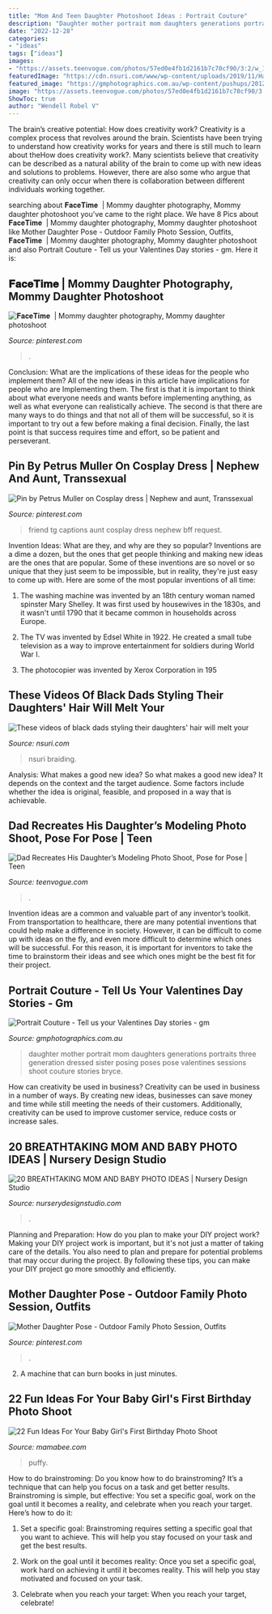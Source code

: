 ```yaml
---
title: "Mom And Teen Daughter Photoshoot Ideas : Portrait Couture"
description: "Daughter mother portrait mom daughters generations portraits three generation dressed sister posing poses pose valentines sessions shoot couture stories bryce"
date: "2022-12-28"
categories:
- "ideas"
tags: ["ideas"]
images:
- "https://assets.teenvogue.com/photos/57ed0e4fb1d2161b7c70cf90/3:2/w_1200,h_630,c_limit/dad-daughter-fb.jpg"
featuredImage: "https://cdn.nsuri.com/www/wp-content/uploads/2019/11/Hair-.jpg"
featured_image: "https://gmphotographics.com.au/wp-content/pushups/2012/02/gm-photographics-valentines-day-photography-pre-wedding-engagement-portrait-couture06.jpg"
image: "https://assets.teenvogue.com/photos/57ed0e4fb1d2161b7c70cf90/3:2/w_1200,h_630,c_limit/dad-daughter-fb.jpg"
ShowToc: true
author: "Wendell Robel V"
---
```



The brain’s creative potential: How does creativity work?
Creativity is a complex process that revolves around the brain. Scientists have been trying to understand how creativity works for years and there is still much to learn about theHow does creativity work?. Many scientists believe that creativity can be described as a natural ability of the brain to come up with new ideas and solutions to problems. However, there are also some who argue that creativity can only occur when there is collaboration between different individuals working together.

	

		
searching about 𝐅𝐚𝐜𝐞𝐓𝐢𝐦𝐞 ️ | Mommy daughter photography, Mommy daughter photoshoot you've came to the right place. We have 8 Pics about 𝐅𝐚𝐜𝐞𝐓𝐢𝐦𝐞 ️ | Mommy daughter photography, Mommy daughter photoshoot like Mother Daughter Pose - Outdoor Family Photo Session, Outfits, 𝐅𝐚𝐜𝐞𝐓𝐢𝐦𝐞 ️ | Mommy daughter photography, Mommy daughter photoshoot and also Portrait Couture - Tell us your Valentines Day stories - gm. Here it is:
		
    
## 𝐅𝐚𝐜𝐞𝐓𝐢𝐦𝐞 ️ | Mommy Daughter Photography, Mommy Daughter Photoshoot

<img loading=lazy src="https://i.pinimg.com/736x/31/75/31/3175319ea8262fc7ec5a67ebc896565e.jpg" onerror="this.onerror=null;this.src='https://tse3.mm.bing.net/th?id=OIP.Q5lNAkZLJu_6nvueSDwGZAHaKK&amp;pid=15.1';" alt="𝐅𝐚𝐜𝐞𝐓𝐢𝐦𝐞 ️ | Mommy daughter photography, Mommy daughter photoshoot">

_Source: pinterest.com_

>. 

	

Conclusion: What are the implications of these ideas for the people who implement them?
All of the new ideas in this article have implications for people who are Implementing them. The first is that it is important to think about what everyone needs and wants before implementing anything, as well as what everyone can realistically achieve. The second is that there are many ways to do things and that not all of them will be successful, so it is important to try out a few before making a final decision. Finally, the last point is that success requires time and effort, so be patient and perseverant.

    
## Pin By Petrus Muller On Cosplay Dress | Nephew And Aunt, Transsexual

<img loading=lazy src="https://i.pinimg.com/736x/3c/3d/cd/3c3dcd3ef643518d1a473cd5ca99000b.jpg" onerror="this.onerror=null;this.src='https://tse1.mm.bing.net/th?id=OIP.oWc3sgCAwyge6apA46raqgHaEO&amp;pid=15.1';" alt="Pin by Petrus Muller on Cosplay dress | Nephew and aunt, Transsexual">

_Source: pinterest.com_

>friend tg captions aunt cosplay dress nephew bff request. 

	

Invention Ideas: What are they, and why are they so popular?
Inventions are a dime a dozen, but the ones that get people thinking and making new ideas are the ones that are popular. Some of these inventions are so novel or so unique that they just seem to be impossible, but in reality, they're just easy to come up with. Here are some of the most popular inventions of all time: 
1. The washing machine was invented by an 18th century woman named spinster Mary Shelley. It was first used by housewives in the 1830s, and it wasn't until 1790 that it became common in households across Europe.

2. The TV was invented by Edsel White in 1922. He created a small tube television as a way to improve entertainment for soldiers during World War I.

3. The photocopier was invented by Xerox Corporation in 195
    
## These Videos Of Black Dads Styling Their Daughters&#039; Hair Will Melt Your

<img loading=lazy src="https://cdn.nsuri.com/www/wp-content/uploads/2019/11/Hair-.jpg" onerror="this.onerror=null;this.src='https://tse1.mm.bing.net/th?id=OIP.O7h5oB89g4LRFIRDrB58RQHaFO&amp;pid=15.1';" alt="These videos of black dads styling their daughters&#039; hair will melt your">

_Source: nsuri.com_

>nsuri braiding. 

	

Analysis: What makes a good new idea?
So what makes a good new idea? It depends on the context and the target audience. Some factors include whether the idea is original, feasible, and proposed in a way that is achievable.

    
## Dad Recreates His Daughter’s Modeling Photo Shoot, Pose For Pose | Teen

<img loading=lazy src="https://assets.teenvogue.com/photos/57ed0e4fb1d2161b7c70cf90/3:2/w_1200,h_630,c_limit/dad-daughter-fb.jpg" onerror="this.onerror=null;this.src='https://tse2.mm.bing.net/th?id=OIP.v_BOhBgUqFUQvDEqD77c4wHaD4&amp;pid=15.1';" alt="Dad Recreates His Daughter’s Modeling Photo Shoot, Pose for Pose | Teen">

_Source: teenvogue.com_

>. 

	

Invention ideas are a common and valuable part of any inventor’s toolkit. From transportation to healthcare, there are many potential inventions that could help make a difference in society. However, it can be difficult to come up with ideas on the fly, and even more difficult to determine which ones will be successful. For this reason, it is important for inventors to take the time to brainstorm their ideas and see which ones might be the best fit for their project.

    
## Portrait Couture - Tell Us Your Valentines Day Stories - Gm

<img loading=lazy src="https://gmphotographics.com.au/wp-content/pushups/2012/02/gm-photographics-valentines-day-photography-pre-wedding-engagement-portrait-couture06.jpg" onerror="this.onerror=null;this.src='https://tse3.mm.bing.net/th?id=OIP.PrlutK5DAMV45WkPZxsI0AHaE8&amp;pid=15.1';" alt="Portrait Couture - Tell us your Valentines Day stories - gm">

_Source: gmphotographics.com.au_

>daughter mother portrait mom daughters generations portraits three generation dressed sister posing poses pose valentines sessions shoot couture stories bryce. 

	

How can creativity be used in business?
Creativity can be used in business in a number of ways. By creating new ideas, businesses can save money and time while still meeting the needs of their customers. Additionally, creativity can be used to improve customer service, reduce costs or increase sales.

    
## 20 BREATHTAKING MOM AND BABY PHOTO IDEAS | Nursery Design Studio

<img loading=lazy src="https://www.nurserydesignstudio.com/wp-content/uploads/2016/05/mothers-day-photos-13.jpg" onerror="this.onerror=null;this.src='https://tse1.mm.bing.net/th?id=OIP.Irx7ZTLoKAwjC13s2k3Z3AHaKX&amp;pid=15.1';" alt="20 BREATHTAKING MOM AND BABY PHOTO IDEAS | Nursery Design Studio">

_Source: nurserydesignstudio.com_

>. 

	

Planning and Preparation: How do you plan to make your DIY project work?
Making your DIY project work is important, but it's not just a matter of taking care of the details. You also need to plan and prepare for potential problems that may occur during the project. By following these tips, you can make your DIY project go more smoothly and efficiently.

    
## Mother Daughter Pose - Outdoor Family Photo Session, Outfits

<img loading=lazy src="https://i.pinimg.com/736x/ca/b2/83/cab2832b9b8951155da5bc5f93ab5958.jpg" onerror="this.onerror=null;this.src='https://tse1.mm.bing.net/th?id=OIP.eH-gjKDn1KZw9p8DjLCtIAHaKk&amp;pid=15.1';" alt="Mother Daughter Pose - Outdoor Family Photo Session, Outfits">

_Source: pinterest.com_

>. 

	

2. A machine that can burn books in just minutes.

    
## 22 Fun Ideas For Your Baby Girl&#039;s First Birthday Photo Shoot

<img loading=lazy src="https://mamabee.com/wp-content/uploads/2014/09/big-number-for-a-big-girl.jpg" onerror="this.onerror=null;this.src='https://tse4.mm.bing.net/th?id=OIP.Oe6LhJlPcqSa2mMVG7NvVwHaLH&amp;pid=15.1';" alt="22 Fun Ideas For Your Baby Girl&#039;s First Birthday Photo Shoot">

_Source: mamabee.com_

>puffy. 

	

How to do brainstroming:
Do you know how to do brainstroming? It’s a technique that can help you focus on a task and get better results. Brainstroming is simple, but effective: You set a specific goal, work on the goal until it becomes a reality, and celebrate when you reach your target. Here’s how to do it: 
1. Set a specific goal: Brainstroming requires setting a specific goal that you want to achieve. This will help you stay focused on your task and get the best results. 

2. Work on the goal until it becomes reality: Once you set a specific goal, work hard on achieving it until it becomes reality. This will help you stay motivated and focused on your task. 

3. Celebrate when you reach your target: When you reach your target, celebrate!

